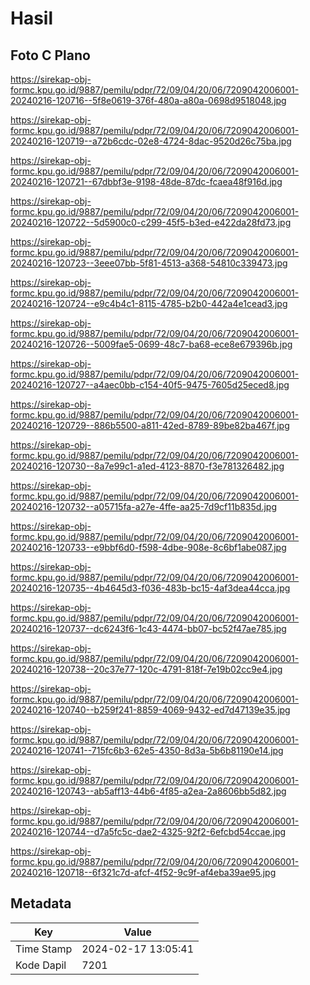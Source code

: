# Hasil

## Foto C Plano

https://sirekap-obj-formc.kpu.go.id/9887/pemilu/pdpr/72/09/04/20/06/7209042006001-20240216-120716--5f8e0619-376f-480a-a80a-0698d9518048.jpg

https://sirekap-obj-formc.kpu.go.id/9887/pemilu/pdpr/72/09/04/20/06/7209042006001-20240216-120719--a72b6cdc-02e8-4724-8dac-9520d26c75ba.jpg

https://sirekap-obj-formc.kpu.go.id/9887/pemilu/pdpr/72/09/04/20/06/7209042006001-20240216-120721--67dbbf3e-9198-48de-87dc-fcaea48f916d.jpg

https://sirekap-obj-formc.kpu.go.id/9887/pemilu/pdpr/72/09/04/20/06/7209042006001-20240216-120722--5d5900c0-c299-45f5-b3ed-e422da28fd73.jpg

https://sirekap-obj-formc.kpu.go.id/9887/pemilu/pdpr/72/09/04/20/06/7209042006001-20240216-120723--3eee07bb-5f81-4513-a368-54810c339473.jpg

https://sirekap-obj-formc.kpu.go.id/9887/pemilu/pdpr/72/09/04/20/06/7209042006001-20240216-120724--e9c4b4c1-8115-4785-b2b0-442a4e1cead3.jpg

https://sirekap-obj-formc.kpu.go.id/9887/pemilu/pdpr/72/09/04/20/06/7209042006001-20240216-120726--5009fae5-0699-48c7-ba68-ece8e679396b.jpg

https://sirekap-obj-formc.kpu.go.id/9887/pemilu/pdpr/72/09/04/20/06/7209042006001-20240216-120727--a4aec0bb-c154-40f5-9475-7605d25eced8.jpg

https://sirekap-obj-formc.kpu.go.id/9887/pemilu/pdpr/72/09/04/20/06/7209042006001-20240216-120729--886b5500-a811-42ed-8789-89be82ba467f.jpg

https://sirekap-obj-formc.kpu.go.id/9887/pemilu/pdpr/72/09/04/20/06/7209042006001-20240216-120730--8a7e99c1-a1ed-4123-8870-f3e781326482.jpg

https://sirekap-obj-formc.kpu.go.id/9887/pemilu/pdpr/72/09/04/20/06/7209042006001-20240216-120732--a05715fa-a27e-4ffe-aa25-7d9cf11b835d.jpg

https://sirekap-obj-formc.kpu.go.id/9887/pemilu/pdpr/72/09/04/20/06/7209042006001-20240216-120733--e9bbf6d0-f598-4dbe-908e-8c6bf1abe087.jpg

https://sirekap-obj-formc.kpu.go.id/9887/pemilu/pdpr/72/09/04/20/06/7209042006001-20240216-120735--4b4645d3-f036-483b-bc15-4af3dea44cca.jpg

https://sirekap-obj-formc.kpu.go.id/9887/pemilu/pdpr/72/09/04/20/06/7209042006001-20240216-120737--dc6243f6-1c43-4474-bb07-bc52f47ae785.jpg

https://sirekap-obj-formc.kpu.go.id/9887/pemilu/pdpr/72/09/04/20/06/7209042006001-20240216-120738--20c37e77-120c-4791-818f-7e19b02cc9e4.jpg

https://sirekap-obj-formc.kpu.go.id/9887/pemilu/pdpr/72/09/04/20/06/7209042006001-20240216-120740--b259f241-8859-4069-9432-ed7d47139e35.jpg

https://sirekap-obj-formc.kpu.go.id/9887/pemilu/pdpr/72/09/04/20/06/7209042006001-20240216-120741--715fc6b3-62e5-4350-8d3a-5b6b81190e14.jpg

https://sirekap-obj-formc.kpu.go.id/9887/pemilu/pdpr/72/09/04/20/06/7209042006001-20240216-120743--ab5aff13-44b6-4f85-a2ea-2a8606bb5d82.jpg

https://sirekap-obj-formc.kpu.go.id/9887/pemilu/pdpr/72/09/04/20/06/7209042006001-20240216-120744--d7a5fc5c-dae2-4325-92f2-6efcbd54ccae.jpg

https://sirekap-obj-formc.kpu.go.id/9887/pemilu/pdpr/72/09/04/20/06/7209042006001-20240216-120718--6f321c7d-afcf-4f52-9c9f-af4eba39ae95.jpg


## Metadata

| Key        | Value               |
| ---------- | ------------------- |
| Time Stamp | 2024-02-17 13:05:41 |
| Kode Dapil | 7201                |




